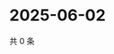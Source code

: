 # 2025-06-02

共 0 条

<!-- BEGIN ZHIHUQUESTIONS -->
<!-- 最后更新时间 Mon Jun 02 2025 13:13:24 GMT+0800 (China Standard Time) -->

<!-- END ZHIHUQUESTIONS -->
